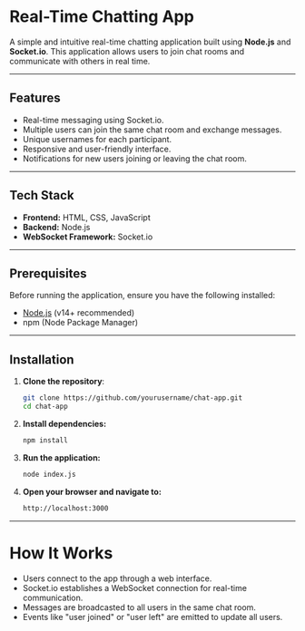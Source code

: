 # Real-Time Chatting App

A simple and intuitive real-time chatting application built using **Node.js** and **Socket.io**. This application allows users to join chat rooms and communicate with others in real time.

---

## Features

- Real-time messaging using Socket.io.
- Multiple users can join the same chat room and exchange messages.
- Unique usernames for each participant.
- Responsive and user-friendly interface.
- Notifications for new users joining or leaving the chat room.

---

## Tech Stack

- **Frontend:** HTML, CSS, JavaScript
- **Backend:** Node.js
- **WebSocket Framework:** Socket.io

---

## Prerequisites

Before running the application, ensure you have the following installed:

- [Node.js](https://nodejs.org/) (v14+ recommended)
- npm (Node Package Manager)

---

## Installation

1. **Clone the repository**:
   ```bash
   git clone https://github.com/yourusername/chat-app.git
   cd chat-app
   ```
2. **Install dependencies:**
   ```bash
   npm install
   ```
3. **Run the application:**
   ```bash
   node index.js
   ```
4. **Open your browser and navigate to:**
   ```bash
   http://localhost:3000
   ```

---
# How It Works
- Users connect to the app through a web interface.
- Socket.io establishes a WebSocket connection for real-time communication.
- Messages are broadcasted to all users in the same chat room.
- Events like "user joined" or "user left" are emitted to update all users.
